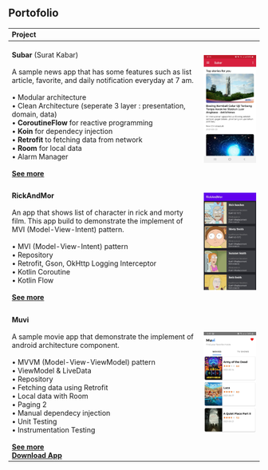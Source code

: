 ## Portofolio

| Project                                                                                                                                                                                                                                                                                                                                                                                                                                                                                                                                |                                                                           |
| :------------------------------------------------------------------------------------------------------------------------------------------------------------------------------------------------------------------------------------------------------------------------------------------------------------------------------------------------------------------------------------------------------------------------------------------------------------------------------------------------------------------------------------- | ------------------------------------------------------------------------- |
| <br> <strong>Subar</strong> (Surat Kabar) <br> <br> A sample news app that has some features such as list article, favorite, and daily notification everyday at 7 am.<br><br> • Modular architecture <br>• Clean Architecture (seperate 3 layer : presentation, domain, data) <br>• **CoroutineFlow** for reactive programming<br>• **Koin** for dependecy injection <br>• **Retrofit** to fetching data from network <br>• **Room** for local data <br>• Alarm Manager<br><br> **[See more](https://github.com/aransafp/Subar/)**<br> | <img src="readme/screenshots/subar.jpg" width="320" alt="Muvi demo">      |
|                                                                                                                                                                                                                                                                                                                                                                                                                                                                                                                                        |                                                                           |
| <br> <strong>RickAndMor</strong> <br> <br> An app that shows list of character in rick and morty film. This app build to demonstrate the implement of MVI (Model-View-Intent) pattern. <br><br> • MVI (Model-View-Intent) pattern <br>• Repository <br>• Retrofit, Gson, OkHttp Logging Interceptor<br>• Kotlin Coroutine <br>• Kotlin Flow<br><br> **[See more](https://github.com/aransafp/RickAndMor)**<br>                                                                 | <img src="readme/screenshots/rickandmor.jpg" width="320" alt="Muvi demo"> |
|                                                                                                                                                                                                                                                                                                                                                                                                                                                                                                                                        |                                                                           |
| <br> <strong>Muvi</strong> <br> <br> A sample movie app that demonstrate the implement of android architecture component. <br><br> • MVVM (Model-View-ViewModel) pattern <br> • ViewModel & LiveData <br>• Repository <br>• Fetching data using Retrofit<br>• Local data with Room <br>• Paging 2<br>• Manual dependecy injection<br>• Unit Testing <br>• Instrumentation Testing<br><br> **[See more](https://github.com/aransafp/muvi/)**<br> **[Download App](https://drive.google.com/file/d/1ETpRHHXdGM30t4LOZBSXEClGNtYRUHaG/view?usp=sharing)**<br>                        | <img src="readme/screenshots/muvi.jpg" width="320" alt="Muvi demo">       |
